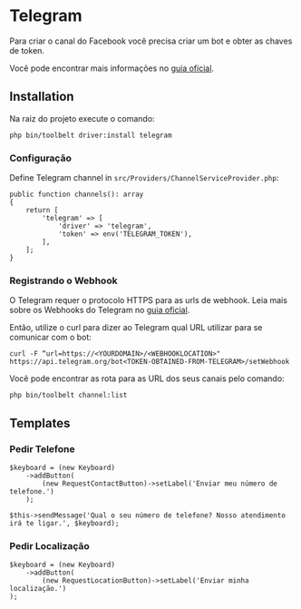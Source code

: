 # Telegram

Para criar o canal do Facebook você precisa criar um bot e obter as chaves de token.

Você pode encontrar mais informações no [guia oficial](https://core.telegram.org/bots#3-how-do-i-create-a-bot).

## Installation

Na raiz do projeto execute o comando:

    php bin/toolbelt driver:install telegram

### Configuração    

Define Telegram channel in `src/Providers/ChannelServiceProvider.php`:

    public function channels(): array
    {
        return [
            'telegram' => [
                'driver' => 'telegram',
                'token' => env('TELEGRAM_TOKEN'),
            ],
        ];
    }

### Registrando o Webhook
O Telegram requer o protocolo HTTPS para as urls de webhook. Leia mais sobre os Webhooks do Telegram no [guia oficial](https://core.telegram.org/bots#3-how-do-i-create-a-bot).

Então, utilize o curl para dizer ao Telegram qual URL utilizar para se comunicar com o bot:

    curl -F “url=https://<YOURDOMAIN>/<WEBHOOKLOCATION>" https://api.telegram.org/bot<TOKEN-OBTAINED-FROM-TELEGRAM>/setWebhook    

Você pode encontrar as rota para as URL dos seus canais pelo comando:


    php bin/toolbelt channel:list

## Templates

### Pedir Telefone

    $keyboard = (new Keyboard)
        ->addButton(
            (new RequestContactButton)->setLabel('Enviar meu número de telefone.')
        );

    $this->sendMessage('Qual o seu número de telefone? Nosso atendimento irá te ligar.', $keyboard);

### Pedir Localização

    $keyboard = (new Keyboard)
        ->addButton(
            (new RequestLocationButton)->setLabel('Enviar minha localização.')
    );
